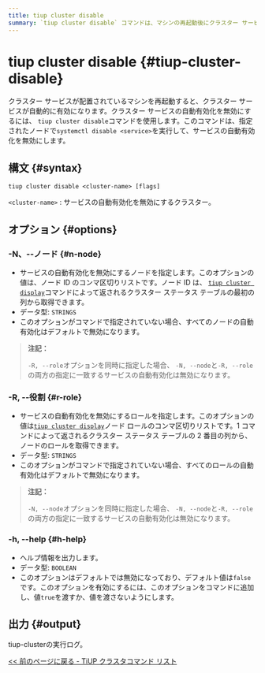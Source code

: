 ```yaml
---
title: tiup cluster disable
summary: `tiup cluster disable` コマンドは、マシンの再起動後にクラスター サービスの自動有効化を無効にするために使用されます。指定されたノードで `systemctl enable <service>` を実行します。オプションには、ノードを指定するための -N とロールを指定するための -R があります。出力はtiup-clusterの実行ログです。
---
```


# tiup cluster disable {#tiup-cluster-disable}

クラスター サービスが配置されているマシンを再起動すると、クラスター サービスが自動的に有効になります。クラスター サービスの自動有効化を無効にするには、 `tiup cluster disable`コマンドを使用します。このコマンドは、指定されたノードで`systemctl disable <service>`を実行して、サービスの自動有効化を無効にします。

## 構文 {#syntax}

```shell
tiup cluster disable <cluster-name> [flags]
```

`<cluster-name>` : サービスの自動有効化を無効にするクラスター。

## オプション {#options}

### -N、--ノード {#n-node}

-   サービスの自動有効化を無効にするノードを指定します。このオプションの値は、ノード ID のコンマ区切りリストです。ノード ID は、 [`tiup cluster display`](/tiup/tiup-component-cluster-display.md)コマンドによって返されるクラスター ステータス テーブルの最初の列から取得できます。
-   データ型: `STRINGS`
-   このオプションがコマンドで指定されていない場合、すべてのノードの自動有効化はデフォルトで無効になります。

> **注記：**
>
> `-R, --role`オプションを同時に指定した場合、 `-N, --node`と`-R, --role`の両方の指定に一致するサービスの自動有効化は無効になります。

### -R, --役割 {#r-role}

-   サービスの自動有効化を無効にするロールを指定します。このオプションの値は[`tiup cluster display`](/tiup/tiup-component-cluster-display.md)ノード ロールのコンマ区切りリストです。1 コマンドによって返されるクラスター ステータス テーブルの 2 番目の列から、ノードのロールを取得できます。
-   データ型: `STRINGS`
-   このオプションがコマンドで指定されていない場合、すべてのロールの自動有効化はデフォルトで無効になります。

> **注記：**
>
> `-N, --node`オプションを同時に指定した場合、 `-N, --node`と`-R, --role`の両方の指定に一致するサービスの自動有効化は無効になります。

### -h, --help {#h-help}

-   ヘルプ情報を出力します。
-   データ型: `BOOLEAN`
-   このオプションはデフォルトでは無効になっており、デフォルト値は`false`です。このオプションを有効にするには、このオプションをコマンドに追加し、値`true`を渡すか、値を渡さないようにします。

## 出力 {#output}

tiup-clusterの実行ログ。

[&lt;&lt; 前のページに戻る - TiUP クラスタコマンド リスト](/tiup/tiup-component-cluster.md#command-list)
